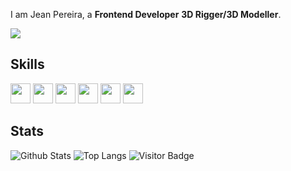 I am Jean Pereira, a **Frontend Developer** **3D Rigger/3D Modeller**.

<a href="https://www.linkedin.com/in/jeanxpereira"><img src="https://github.com/JeanxPereira/JeanxPereira/assets/28275208/5c42a8e4-d757-4ed7-a7df-bed28fad6b43"></a>

## Skills
<p width="100%">
  <img height="32" width="32" src="https://cdn.simpleicons.org/adobephotoshop/FFFFFF"/>
  <img height="32" width="32" src="https://cdn.simpleicons.org/adobeillustrator/FFFFFF"/>
  <img height="32" width="32" src="https://cdn.simpleicons.org/adobeaftereffects/FFFFFF"/>
  <img height="32" width="32" src="https://cdn.simpleicons.org/affinitydesigner/FFFFFF"/>
  <img height="32" width="32" src="https://cdn.simpleicons.org/cinema4d/FFFFFF"/>
  <img height="32" width="32" src="https://cdn.simpleicons.org/blender/FFFFFF"/>
</p>

## Stats
![Github Stats](https://github-readme-stats.vercel.app/api?username=JeanxPereira&count_private=true&show_icons=true&include_all_commits=true&theme=prussian&layout=compact)
![Top Langs](https://github-readme-stats.vercel.app/api/top-langs/?username=JeanxPereira&hide=TeX&layout=compact&theme=prussian)
![Visitor Badge](https://visitor-badge.laobi.icu/badge?page_id=JeanxPereira)

